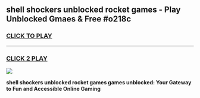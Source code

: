 
## shell shockers unblocked rocket games - Play Unblocked Gmaes & Free #o218c
<h3>
<a href="https://premium.freeplayer.one?title=shell_shockers_unblocked_rocket_games&ref=01M">CLICK TO PLAY</a></h3>
<hr>

<h3>
<a href="https://premium.freeplayer.one?title=shell_shockers_unblocked_rocket_games&ref=01M">CLICK 2 PLAY</a>
  
</h3>

<a href="https://premium.freeplayer.one?title=shell_shockers_unblocked_rocket_games&ref=01M"><img src="https://clearcache.store/games.png"></a>


**shell shockers unblocked rocket games games unblocked: Your Gateway to Fun and Accessible Online Gaming**
